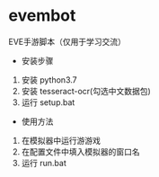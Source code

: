 # evembot

EVE手游脚本（仅用于学习交流）

- 安装步骤

1. 安装 python3.7
2. 安装 tesseract-ocr(勾选中文数据包)
3. 运行 setup.bat

- 使用方法

1. 在模拟器中运行游游戏
2. 在配置文件中填入模拟器的窗口名
3. 运行 run.bat
